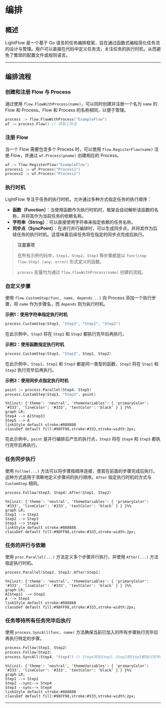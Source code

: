 # 编排

## 概述

LightFlow 是一个基于 Go 语言的任务编排框架，旨在通过函数式编程简化任务流的设计与管理。用户可以直接在代码中定义任务流，关注任务的执行时机，从而避免了繁琐的配置文件或规则语言。

---

## 编排流程

### 创建和注册 Flow 与 Process

通过使用 `flow.FlowWithProcess(name)`，可以同时创建并注册一个名为 `name` 的 Flow 和 Process。Flow 和 Process 的名称相同，以便于管理。

```go
process := flow.FlowWithProcess("ExampleFlow")
wf := process.Flow() // 获取工作流
```

### 注册 Flow

当一个 Flow 需要包含多个 Process 时，可以使用 `flow.RegisterFlow(name)` 注册 Flow，并通过 `wf.Process(pname)` 创建相应的 Process。

```go
wf := flow.RegisterFlow("ExampleFlow")
process1 := wf.Process("Process1")
process2 := wf.Process("Process2")
```

### 执行时机

LightFlow 专注于任务的执行时机，允许通过多种方式指定任务的执行顺序：

- **函数（Function）**：当使用函数作为执行时机时，框架会自动解析该函数的名称，并将其作为当前任务的依赖名称。
- **字符串（String）**：可以直接使用字符串来指定依赖的任务名称。
- **同步点（SyncPoint）**：在进行并行编排时，可以生成同步点，并将其作为后续任务的执行时机。这意味着后续任务将在指定的同步点完成后执行。

> **注意事项**
>
> 在所有示例代码中，`Step1`、`Step2`、`Step3` 等步骤都是以 `func(step flow.Step) (any, error)` 形式定义的函数。
>
> `process` 变量均为通过 `flow.FlowWithProcess(name)` 创建的流程。

### 自定义步骤

使用 `flow.CustomStep(func, name, depends...)` 向 Process 添加一个执行步骤，将 `name` 作为步骤名，而 `depends` 则为执行时机。

**示例1：使用字符串指定执行时机**

```go
process.CustomStep(Step3, "Step3", "Step1", "Step2")
```

在此示例中，`Step3` 将在 `Step1` 和 `Step2` 都执行完毕后再执行。

**示例2：使用函数指定执行时机**

```go
process.CustomStep(Step3, "Step3", Step1, Step2)
```

在此示例中，`Step1`、`Step2` 和 `Step3` 都是同一类型的函数，`Step3` 将在 `Step1` 和 `Step2` 执行完毕后再执行。

**示例3：使用同步点指定执行时机**

```go
point := process.Parallel(Step4, Step5)
process.CustomStep(Step3, "Step3", point)
```

```mermaid
%%{init: {'theme': 'neutral', 'themeVariables': { 'primaryColor': '#333', 'lineColor': '#333', 'textColor': 'black' } } }%%
graph LR;
Step4 --> A[Step3]
Step5 --> A
linkStyle default stroke:#888888
classDef default fill:#98FF98,stroke:#333,stroke-width:2px;
```

在此示例中，`point` 是并行编排后产生的执行点，`Step3` 将在 `Step4` 和 `Step5` 都执行完毕后再执行。

### 任务同步执行

使用 `Follow(...)` 方法可以将步骤按顺序连接，使其在前面的步骤完成后执行。这种方式适用于清晰地定义步骤间的执行顺序。`After` 指定执行时机的方式与 `CustomStep` 相同。

```go
process.Follow(Step3, Step4).After(Step1, Step2)
```

```mermaid
%%{init: {'theme': 'neutral', 'themeVariables': { 'primaryColor': '#333', 'lineColor': '#333', 'textColor': 'black' } } }%%
graph LR;
Step1 --> Step3
Step2 --> Step3
Step3 --> Step4
linkStyle default stroke:#888888
classDef default fill:#98FF98,stroke:#333,stroke-width:2px;
```

### 任务的并行与依赖

使用 `proc.Parallel(...)` 方法定义多个步骤并行执行，并使用 `After(...)` 方法指定执行时机。

```go
process.Parallel(Step2, Step3).After(Step1)
```

```mermaid
%%{init: {'theme': 'neutral', 'themeVariables': { 'primaryColor': '#333', 'lineColor': '#333', 'textColor': 'black' } } }%%
graph LR;
A[Step1] --> Step2
A --> Step3
linkStyle default stroke:#888888
classDef default fill:#98FF98,stroke:#333,stroke-width:2px;
```

### 任务等待所有任务完毕后执行

使用 `process.SyncAll(func, name)` 方法确保当前已加入的所有步骤执行完毕后再执行特定的步骤。

```go
process.Follow(Step1, Step2)
process.Follow(Step3)
process.SyncAll(Step4, "Step4") // Step4将在Step1、Step2和Step3都执行完毕后执行
```

```mermaid
%%{init: {'theme': 'neutral', 'themeVariables': { 'primaryColor': '#333', 'lineColor': '#333', 'textColor': 'black' } } }%%
graph LR;
Step1 --> Step2
Step2 --sync--> Step4
Step3 --sync--> Step4
linkStyle default stroke:#888888
classDef default fill:#98FF98,stroke:#333,stroke-width:2px;
```

---